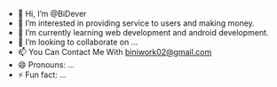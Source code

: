 - 👋 Hi, I’m @BiDever
- 👀 I’m interested in providing service to users and making money.
- 🌱 I’m currently learning web development and android development.
- 💞️ I’m looking to collaborate on ...
- 📫 You Can Contact Me With biniwork02@gmail.com
- 😄 Pronouns: ...
- ⚡ Fun fact: ...

<!---
BiDever/BiDever is a ✨ special ✨ repository because its `README.md` (this file) appears on your GitHub profile.
You can click the Preview link to take a look at your changes.
--->

